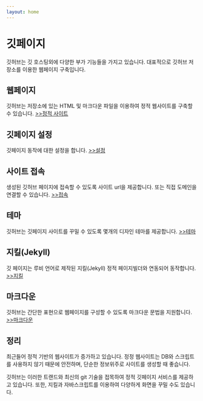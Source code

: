 ```yaml
---
layout: home
---
```

# 깃페이지
깃허브는 깃 호스팅외에 다양한 부가 기능들을 가지고 있습니다. 대표적으로 깃허브 저장소를 이용한 웹페이지 구축입니다.

## 웹페이지
깃허브는 저장소에 있는 HTML 및 마크다운 파일을 이용하여 정적 웹사이트를 구축할 수 있습니다. [>>정적 사이트](static)

## 깃페이지 설정
깃페이지 동작에 대한 설정을 합니다. [>>설정](setting)

## 사이트 접속
생성된 깃허브 페이지에 접속할 수 있도록 사이트 url을 제공합니다. 또는 직접 도메인을 연결할 수 있습니다. [>>접속](domain) 

## 테마
깃허브는 깃페이지 사이트를 꾸밀 수 있도록 몇개의 디자인 테마를 제공합니다. [>>테마](theme)

## 지킬(Jekyll)
깃 페이지는 루비 언어로 제작된 지킬(Jekyll) 정적 페이지빌더와 연동되어 동작합니다. [>>지킬](jekyll)

## 마크다운
깃허브는 간단한 표현으로 웹페이지를 구성할 수 있도록 마크다운 문법을 지원합니다. [>>마크다운](markdown)

## 정리
최근들어 정적 기반의 웹사이트가 증가하고 있습니다. 정정 웹사이트는 DB와 스크립트를 사용하지 않기 때문에 안전하며, 단순한 정보위주로 사이트를 생성할 때 좋습니다.

깃허브는 이러한 트랜드와 최신의 git 기술을 접목하여 정적 깃페이지 서비스를 제공하고 있습니다. 또한, 지킬과 자바스크립트를 이용하여 다양하게 화면을 꾸밀 수도 있습니다.


